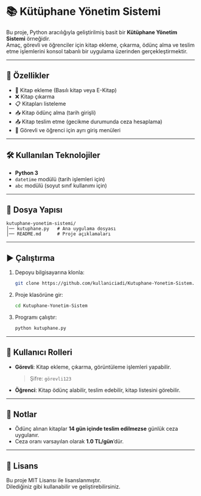 # 📚 Kütüphane Yönetim Sistemi

Bu proje, Python aracılığıyla geliştirilmiş basit bir **Kütüphane Yönetim Sistemi** örneğidir.  
Amaç, görevli ve öğrenciler için kitap ekleme, çıkarma, ödünç alma ve teslim etme işlemlerini konsol tabanlı bir uygulama üzerinden gerçekleştirmektir.

---

## 🚀 Özellikler
- 📖 Kitap ekleme (Basılı kitap veya E-Kitap)  
- ❌ Kitap çıkarma  
- 📋 Kitapları listeleme  
- 📥 Kitap ödünç alma (tarih girişli)  
- 📤 Kitap teslim etme (gecikme durumunda ceza hesaplama)  
- 🔑 Görevli ve öğrenci için ayrı giriş menüleri  

---

## 🛠️ Kullanılan Teknolojiler
- **Python 3**  
- `datetime` modülü (tarih işlemleri için)  
- `abc` modülü (soyut sınıf kullanımı için)  

---

## 📂 Dosya Yapısı
```
kutuphane-yonetim-sistemi/
│── kutuphane.py   # Ana uygulama dosyası
│── README.md      # Proje açıklamaları
```

---

## ▶️ Çalıştırma
1. Depoyu bilgisayarına klonla:  
   ```bash
   git clone https://github.com/kullaniciadi/Kutuphane-Yonetim-Sistem.git
   ```
2. Proje klasörüne gir:  
   ```bash
   cd Kutuphane-Yonetim-Sistem
   ```
3. Programı çalıştır:  
   ```bash
   python kutuphane.py
   ```

---

## 👤 Kullanıcı Rolleri
- **Görevli**: Kitap ekleme, çıkarma, görüntüleme işlemleri yapabilir.  
  > Şifre: `görevli123`  

- **Öğrenci**: Kitap ödünç alabilir, teslim edebilir, kitap listesini görebilir.  

---

## 📌 Notlar
- Ödünç alınan kitaplar **14 gün içinde teslim edilmezse** günlük ceza uygulanır.  
- Ceza oranı varsayılan olarak **1.0 TL/gün**’dür.  

---

## 📜 Lisans
Bu proje MIT Lisansı ile lisanslanmıştır.  
Dilediğiniz gibi kullanabilir ve geliştirebilirsiniz.
